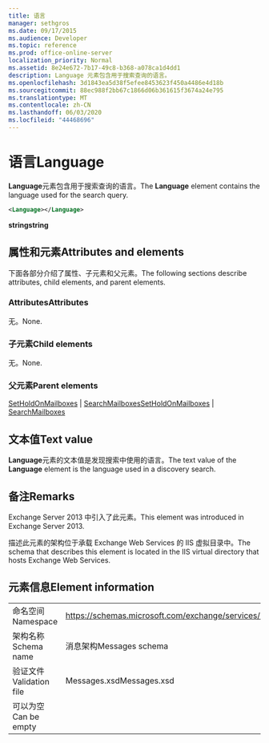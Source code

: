 ```yaml
---
title: 语言
manager: sethgros
ms.date: 09/17/2015
ms.audience: Developer
ms.topic: reference
ms.prod: office-online-server
localization_priority: Normal
ms.assetid: 8e24e672-7b17-49c8-b368-a078ca1d4dd1
description: Language 元素包含用于搜索查询的语言。
ms.openlocfilehash: 3d1843ea5d38f5efee8453623f450a4486e4d18b
ms.sourcegitcommit: 88ec988f2bb67c1866d06b361615f3674a24e795
ms.translationtype: MT
ms.contentlocale: zh-CN
ms.lasthandoff: 06/03/2020
ms.locfileid: "44468696"
---
```

# <a name="language"></a><span data-ttu-id="e6b45-103">语言</span><span class="sxs-lookup"><span data-stu-id="e6b45-103">Language</span></span>

<span data-ttu-id="e6b45-104">**Language**元素包含用于搜索查询的语言。</span><span class="sxs-lookup"><span data-stu-id="e6b45-104">The **Language** element contains the language used for the search query.</span></span> 
  
```XML
<Language></Language>
```

 <span data-ttu-id="e6b45-105">**string**</span><span class="sxs-lookup"><span data-stu-id="e6b45-105">**string**</span></span>
## <a name="attributes-and-elements"></a><span data-ttu-id="e6b45-106">属性和元素</span><span class="sxs-lookup"><span data-stu-id="e6b45-106">Attributes and elements</span></span>

<span data-ttu-id="e6b45-107">下面各部分介绍了属性、子元素和父元素。</span><span class="sxs-lookup"><span data-stu-id="e6b45-107">The following sections describe attributes, child elements, and parent elements.</span></span>
  
### <a name="attributes"></a><span data-ttu-id="e6b45-108">Attributes</span><span class="sxs-lookup"><span data-stu-id="e6b45-108">Attributes</span></span>

<span data-ttu-id="e6b45-109">无。</span><span class="sxs-lookup"><span data-stu-id="e6b45-109">None.</span></span>
  
### <a name="child-elements"></a><span data-ttu-id="e6b45-110">子元素</span><span class="sxs-lookup"><span data-stu-id="e6b45-110">Child elements</span></span>

<span data-ttu-id="e6b45-111">无。</span><span class="sxs-lookup"><span data-stu-id="e6b45-111">None.</span></span>
  
### <a name="parent-elements"></a><span data-ttu-id="e6b45-112">父元素</span><span class="sxs-lookup"><span data-stu-id="e6b45-112">Parent elements</span></span>

<span data-ttu-id="e6b45-113">[SetHoldOnMailboxes](setholdonmailboxes.md)  | [SearchMailboxes](searchmailboxes.md)</span><span class="sxs-lookup"><span data-stu-id="e6b45-113">[SetHoldOnMailboxes](setholdonmailboxes.md) | [SearchMailboxes](searchmailboxes.md)</span></span>
  
## <a name="text-value"></a><span data-ttu-id="e6b45-114">文本值</span><span class="sxs-lookup"><span data-stu-id="e6b45-114">Text value</span></span>

<span data-ttu-id="e6b45-115">**Language**元素的文本值是发现搜索中使用的语言。</span><span class="sxs-lookup"><span data-stu-id="e6b45-115">The text value of the **Language** element is the language used in a discovery search.</span></span> 
  
## <a name="remarks"></a><span data-ttu-id="e6b45-116">备注</span><span class="sxs-lookup"><span data-stu-id="e6b45-116">Remarks</span></span>

<span data-ttu-id="e6b45-117">Exchange Server 2013 中引入了此元素。</span><span class="sxs-lookup"><span data-stu-id="e6b45-117">This element was introduced in Exchange Server 2013.</span></span>
  
<span data-ttu-id="e6b45-118">描述此元素的架构位于承载 Exchange Web Services 的 IIS 虚拟目录中。</span><span class="sxs-lookup"><span data-stu-id="e6b45-118">The schema that describes this element is located in the IIS virtual directory that hosts Exchange Web Services.</span></span>
  
## <a name="element-information"></a><span data-ttu-id="e6b45-119">元素信息</span><span class="sxs-lookup"><span data-stu-id="e6b45-119">Element information</span></span>

|||
|:-----|:-----|
|<span data-ttu-id="e6b45-120">命名空间</span><span class="sxs-lookup"><span data-stu-id="e6b45-120">Namespace</span></span>  <br/> |https://schemas.microsoft.com/exchange/services/2006/messages  <br/> |
|<span data-ttu-id="e6b45-121">架构名称</span><span class="sxs-lookup"><span data-stu-id="e6b45-121">Schema name</span></span>  <br/> |<span data-ttu-id="e6b45-122">消息架构</span><span class="sxs-lookup"><span data-stu-id="e6b45-122">Messages schema</span></span>  <br/> |
|<span data-ttu-id="e6b45-123">验证文件</span><span class="sxs-lookup"><span data-stu-id="e6b45-123">Validation file</span></span>  <br/> |<span data-ttu-id="e6b45-124">Messages.xsd</span><span class="sxs-lookup"><span data-stu-id="e6b45-124">Messages.xsd</span></span>  <br/> |
|<span data-ttu-id="e6b45-125">可以为空</span><span class="sxs-lookup"><span data-stu-id="e6b45-125">Can be empty</span></span>  <br/> ||
   

